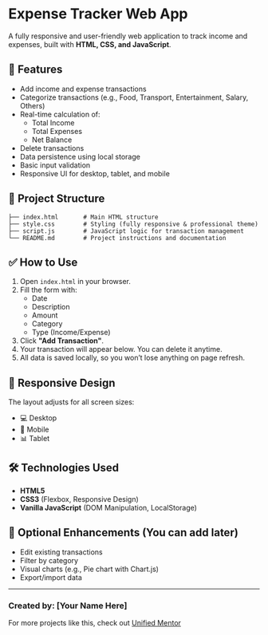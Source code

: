 # Expense Tracker Web App

A fully responsive and user-friendly web application to track income and expenses, built with **HTML, CSS, and JavaScript**.

## 🚀 Features

- Add income and expense transactions
- Categorize transactions (e.g., Food, Transport, Entertainment, Salary, Others)
- Real-time calculation of:
  - Total Income
  - Total Expenses
  - Net Balance
- Delete transactions
- Data persistence using local storage
- Basic input validation
- Responsive UI for desktop, tablet, and mobile

## 📁 Project Structure

```
├── index.html       # Main HTML structure
├── style.css        # Styling (fully responsive & professional theme)
├── script.js        # JavaScript logic for transaction management
└── README.md        # Project instructions and documentation
```

## ✅ How to Use

1. Open `index.html` in your browser.
2. Fill the form with:
   - Date
   - Description
   - Amount
   - Category
   - Type (Income/Expense)
3. Click **"Add Transaction"**.
4. Your transaction will appear below. You can delete it anytime.
5. All data is saved locally, so you won’t lose anything on page refresh.

## 📱 Responsive Design
The layout adjusts for all screen sizes:
- 💻 Desktop
- 📱 Mobile
- 📊 Tablet

## 🛠 Technologies Used
- **HTML5**
- **CSS3** (Flexbox, Responsive Design)
- **Vanilla JavaScript** (DOM Manipulation, LocalStorage)

## 📌 Optional Enhancements (You can add later)
- Edit existing transactions
- Filter by category
- Visual charts (e.g., Pie chart with Chart.js)
- Export/import data

---

### Created by: [Your Name Here]

For more projects like this, check out [Unified Mentor](https://unifiedmentor.com)

